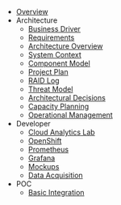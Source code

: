 - [Overview](overview.md)
- Architecture
    - [Business Driver](/architecture/business-driver)
    - [Requirements](/architecture/requirements)
    - [Architecture Overview](/architecture/architecture-overview)
    - [System Context](/architecture/system-context)
    - [Component Model](/architecture/component-model)
    - [Project Plan](/architecture/project-plan)
    - [RAID Log](/architecture/raid)
    - [Threat Model](/architecture/threat-model)
    - [Architectural Decisions](/architecture/architectural-decisions)
    - [Capacity Planning](/architecture/capacity-planning)
    - [Operational Management](/architecture/operational-management)    
- Developer
    - [Cloud Analytics Lab](/developer/cloud-analytics-lab)
    - [OpenShift](/developer/open-shift)
    - [Prometheus](/developer/prometheus)
    - [Grafana](/developer/grafana)
    - [Mockups](/developer/mockups)
    - [Data Acquisition](/developer/data-acquisition)
- POC
    - [Basic Integration](/poc/grafana-basic-integration)
